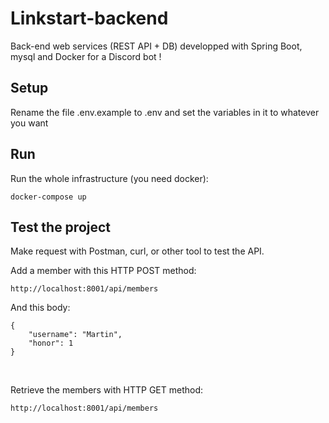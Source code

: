 # Linkstart-backend
Back-end web services (REST API + DB) developped with Spring Boot, mysql and Docker for a Discord bot !  

## Setup
Rename the file .env.example to .env and set the variables in it to whatever you want

## Run
Run the whole infrastructure (you need docker):
```
docker-compose up
```

## Test the project
Make request with Postman, curl, or other tool to test the API.<br>

Add a member with this HTTP POST method:
```
http://localhost:8001/api/members
```
And this body:
```
{
    "username": "Martin",
    "honor": 1
}
```
<br>

Retrieve the members with HTTP GET method:
```
http://localhost:8001/api/members
```
